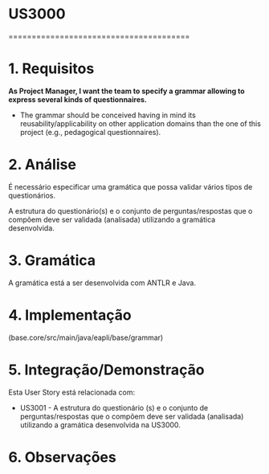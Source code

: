 # US3000
=======================================


# 1. Requisitos

**As Project Manager, I want the team to specify a grammar allowing to express several kinds of questionnaires.**

* The grammar should be conceived having in mind its reusability/applicability on other application domains than the one of this project (e.g., pedagogical questionnaires).

# 2. Análise

É necessário especificar uma gramática que possa validar vários tipos de questionários.

A estrutura do questionário(s) e o conjunto de perguntas/respostas que o compõem deve ser validada (analisada) utilizando a gramática desenvolvida.

# 3. Gramática

A gramática está a ser desenvolvida com ANTLR e Java.

# 4. Implementação

(base.core/src/main/java/eapli/base/grammar)

# 5. Integração/Demonstração

Esta User Story está relacionada com:

* US3001 - A estrutura do questionário (s) e o conjunto de perguntas/respostas que o compõem deve ser validada (analisada) utilizando a gramática desenvolvida na US3000.

# 6. Observações




